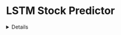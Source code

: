 # LSTM Stock Predictor

<details>
<ol>
<li>
Data Prep for Training and Testing
<li>
<li>
Build and train custom LSTM RNNS
<li>
<li>
Evaluate Model Performance
<li>
</ol>
</details>